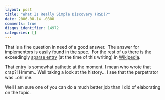```yaml
---
layout: post
title: "What Is Really Simple Discovery (RSD)?"
date: 2006-08-14 -0800
comments: true
disqus_identifier: 14972
categories: []
---
```

That is a fine question in need of a good answer.  The answer for
implementors is easily found in [the
spec](http://http//archipelago.phrasewise.com/display?page=oldsite/1330.html/ "RFC: Really Simple Discovery 1.0"). 
For the rest of us there is the exceedingly [sparse
entry](http://en.wikipedia.org/wiki/Really_Simple_Discovery "RSD on Wikipedia")
(at the time of this writing) in
[Wikipedia](http://wikipedia.com/ "Wikipedia Online Encyclopedia").

That entry is somewhat pathetic at the moment. I mean who wrote that
crap?! Hmmm.. Well taking a look at the history... I see that the
perpetrator was...oh! me.

Well I am sure one of you can do a much better job than I did of
elaborating on the topic.

